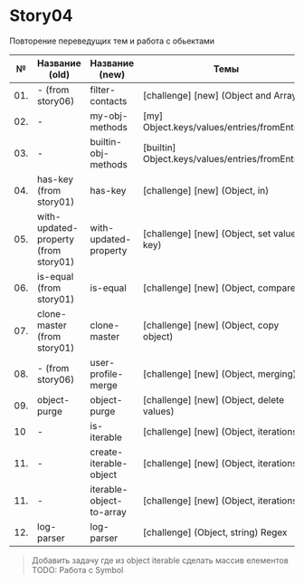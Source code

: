 # Story04

Повторение переведущих тем и работа с обьектами

| №   | Название (old)                       | Название (new)           | Темы                                             | Lvl | XP  | Ссылка                                             |      |
| --- | ------------------------------------ | ------------------------ | ------------------------------------------------ | --- | --- | -------------------------------------------------- | ---- |
| 01. | - (from story06)                     | filter-contacts          | [challenge] [new] (Object and Arrays)            | 2   | 100 | [github.com](./filter-contacts/README.md)          | 🚧🆕 |
| 02. | -                                    | my-obj-methods           | [my] Object.keys/values/entries/fromEntries      | 1   | 50  | [github.com](./my-obj-methods/README.md)           | 🚧   |
| 03. | -                                    | builtin-obj-methods      | [builtin] Object.keys/values/entries/fromEntries | 1   | 50  | [github.com](./builtin-obj-methods/README.md)      | 🚧   |
| 04. | has-key (from story01)               | has-key                  | [challenge] [new] (Object, in)                   | 1   | 50  | [github.com](./has-key/README.md)                  | ✅🆕 |
| 05. | with-updated-property (from story01) | with-updated-property    | [challenge] [new] (Object, set value by key)     | 1   | 50  | [github.com](./with-updated-property/README.md)    | ✅🆕 |
| 06. | is-equal (from story01)              | is-equal                 | [challenge] [new] (Object, compare)              | 2   | 100 | [github.com](./is-equal/README.md)                 | ✅🆕 |
| 07. | clone-master (from story01)          | clone-master             | [challenge] [new] (Object, copy object)          | 1   | 50  | [github.com](./clone-master/README.md)             | ✅🆕 |
| 08. | - (from story06)                     | user-profile-merge       | [challenge] [new] (Object, merging)              | 2   | 100 | [github.com](./user-profile-merge/README.md)       | 🚧🆕 |
| 09. | object-purge                         | object-purge             | [challenge] [new] (Object, delete values)        | 2   | 100 | [github.com](./object-purge/README.md)             | ✅   |
| 10  | -                                    | is-iterable              | [challenge] [new] (Object, iterations)           | 2   | 100 | [github.com](./is-iterable/README.md)              | 🚧   |
| 11. | -                                    | create-iterable-object   | [challenge] [new] (Object, iterations)           | 2   | 100 | [github.com](./create-iterable-object/README.md)   | 🚧   |
| 11. | -                                    | iterable-object-to-array | [challenge] [new] (Object, iterations)           | 2   | 100 | [github.com](./iterable-object-to-array/README.md) | 🚧   |
| 12. | log-parser                           | log-parser               | [challenge] (Object, string) Regex               |     |     | [github.com](./log-parser/README.md)               | ✅   |

> Добавить задачу где из object iterable сделать массив елементов
> TODO: Работа с Symbol
